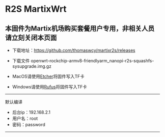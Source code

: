 # R2S MartixWrt

## 本固件为Martix机场购买套餐用户专用，非相关人员请立刻关闭本页面

- 下载地址：https://github.com/thomaswcy/martixr2s/releases

- 下载文件 openwrt-rockchip-armv8-friendlyarm_nanopi-r2s-squashfs-sysupgrade.img.gz

- MacOS请使用[Etcher](https://www.balena.io/etcher/)将固件写入TF卡
- Windows请使用[Rufus](https://rufus.ie/)将固件写入TF卡
------------------------------------------------------------
默认编译

- 后台ip：192.168.2.1
- 用户名：root
- 密码：password

------------------------------------------------------------------------------------------------------------

